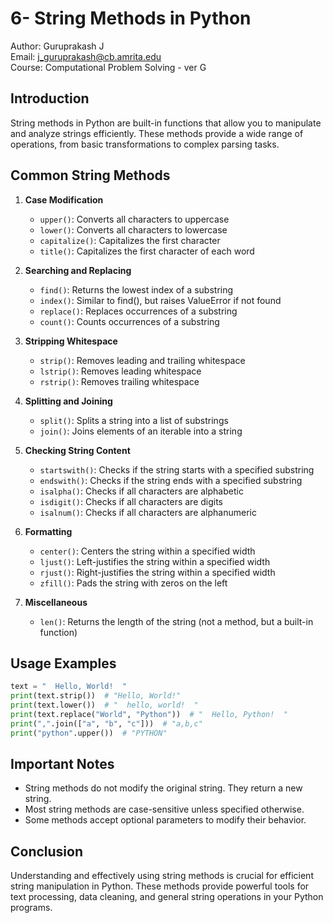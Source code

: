 # 6- String Methods in Python

Author: Guruprakash J  
Email: j_guruprakash@cb.amrita.edu  
Course: Computational Problem Solving - ver G

## Introduction
String methods in Python are built-in functions that allow you to manipulate and analyze strings efficiently. These methods provide a wide range of operations, from basic transformations to complex parsing tasks.

## Common String Methods

1. **Case Modification**
   - `upper()`: Converts all characters to uppercase
   - `lower()`: Converts all characters to lowercase
   - `capitalize()`: Capitalizes the first character
   - `title()`: Capitalizes the first character of each word

2. **Searching and Replacing**
   - `find()`: Returns the lowest index of a substring
   - `index()`: Similar to find(), but raises ValueError if not found
   - `replace()`: Replaces occurrences of a substring
   - `count()`: Counts occurrences of a substring

3. **Stripping Whitespace**
   - `strip()`: Removes leading and trailing whitespace
   - `lstrip()`: Removes leading whitespace
   - `rstrip()`: Removes trailing whitespace

4. **Splitting and Joining**
   - `split()`: Splits a string into a list of substrings
   - `join()`: Joins elements of an iterable into a string

5. **Checking String Content**
   - `startswith()`: Checks if the string starts with a specified substring
   - `endswith()`: Checks if the string ends with a specified substring
   - `isalpha()`: Checks if all characters are alphabetic
   - `isdigit()`: Checks if all characters are digits
   - `isalnum()`: Checks if all characters are alphanumeric

6. **Formatting**
   - `center()`: Centers the string within a specified width
   - `ljust()`: Left-justifies the string within a specified width
   - `rjust()`: Right-justifies the string within a specified width
   - `zfill()`: Pads the string with zeros on the left

7. **Miscellaneous**
   - `len()`: Returns the length of the string (not a method, but a built-in function)

## Usage Examples

```python
text = "  Hello, World!  "
print(text.strip())  # "Hello, World!"
print(text.lower())  # "  hello, world!  "
print(text.replace("World", "Python"))  # "  Hello, Python!  "
print(",".join(["a", "b", "c"]))  # "a,b,c"
print("python".upper())  # "PYTHON"
```

## Important Notes
- String methods do not modify the original string. They return a new string.
- Most string methods are case-sensitive unless specified otherwise.
- Some methods accept optional parameters to modify their behavior.

## Conclusion
Understanding and effectively using string methods is crucial for efficient string manipulation in Python. These methods provide powerful tools for text processing, data cleaning, and general string operations in your Python programs.

